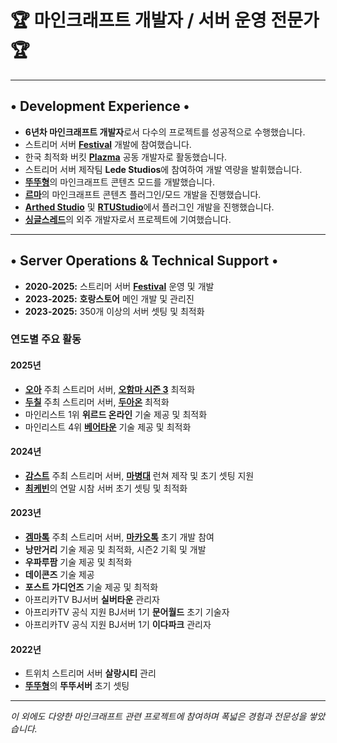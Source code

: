 # 🏆 마인크래프트 개발자 / 서버 운영 전문가 🏆

---

## • Development Experience •

* **6년차 마인크래프트 개발자**로서 다수의 프로젝트를 성공적으로 수행했습니다.
* 스트리머 서버 [**Festival**](https://site.rtuserver.kr) 개발에 참여했습니다.
* 한국 최적화 버킷 [**Plazma**](https://github.com/PlazmaMC/PlazmaBukkit) 공동 개발자로 활동했습니다.
* 스트리머 서버 제작팀 **Lede Studios**에 참여하여 개발 역량을 발휘했습니다.
* [**뚜뚜형**](https://youtube.com/@2ddu)의 마인크래프트 콘텐츠 모드를 개발했습니다.
* [**르마**](https://youtube.com/@RmaGodH)의 마인크래프트 콘텐츠 플러그인/모드 개발을 진행했습니다.
* [**Arthed Studio**](https://github.com/Arthed-Studios) 및 [**RTUStudio**](https://github.com/RTUStudio)에서 플러그인 개발을 진행했습니다.
* [**싱글스레드**](https://www.singlethread.studio/)의 외주 개발자로서 프로젝트에 기여했습니다.

---

## • Server Operations & Technical Support •

* **2020-2025:** 스트리머 서버 [**Festival**](https://site.rtuserver.kr) 운영 및 개발
* **2023-2025:** **호랑스토어** 메인 개발 및 관리진
* **2023-2025:** 350개 이상의 서버 셋팅 및 최적화

### 연도별 주요 활동

#### 2025년

* [**오아**](https://ch.sooplive.co.kr/legendhyuk) 주최 스트리머 서버, [**오함마 시즌 3**](https://ch.sooplive.co.kr/legendhyuk/post/168617021) 최적화
* [**두칠**](https://www.youtube.com/@두칠이의게임방송) 주최 스트리머 서버, [**두아온**](https://gall.dcinside.com/mini/board/view/?id=soopvirtualstreamer&no=1425917) 최적화
* 마인리스트 1위 **위르드 온라인** 기술 제공 및 최적화
* 마인리스트 4위 [**베어타운**](https://www.beartown.kr/) 기술 제공 및 최적화</p>

#### 2024년
* [**감스트**](https://www.youtube.com/@gamst6217) 주최 스트리머 서버, [**마병대**](https://namu.wiki/w/감스트/마병대/마병대%20시즌%201) 런쳐 제작 및 초기 셋팅 지원
* [**최케빈**](https://youtube.com/@kevinstudio1)의 연말 시참 서버 초기 셋팅 및 최적화

#### 2023년

* [**겜마톡**](https://www.youtube.com/@근성마톡) 주최 스트리머 서버, [**마카오톡**](https://namu.wiki/w/마카오톡) 초기 개발 참여
* **낭만거리** 기술 제공 및 최적화, 시즌2 기획 및 개발
* **우파루팜** 기술 제공 및 최적화
* **데이콘즈** 기술 제공
* **포스트 가디언즈** 기술 제공 및 최적화
* 아프리카TV BJ서버 **실버타운** 관리자
* 아프리카TV 공식 지원 BJ서버 1기 **문어월드** 초기 기술자
* 아프리카TV 공식 지원 BJ서버 1기 **이다파크** 관리자

#### 2022년

* 트위치 스트리머 서버 **살랑시티** 관리
* [**뚜뚜형**](https://youtube.com/@2ddu)의 **뚜뚜서버** 초기 셋팅

---

_이 외에도 다양한 마인크래프트 관련 프로젝트에 참여하며 폭넓은 경험과 전문성을 쌓았습니다._
